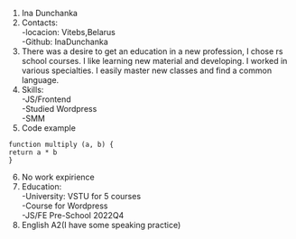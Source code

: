 1. Ina Dunchanka
2. Contacts:   
       -locacion: Vitebs,Belarus    
       -Github: InaDunchanka
 3. There was a desire to get an education in a new profession, I chose rs school courses. I like learning new material and developing. I worked in various specialties. I easily master new classes and find a common language.
 4. Skills:  
 -JS/Frontend    
 -Studied Wordpress    
 -SMM
5. Code example
  ```
  function multiply (a, b) {
  return a * b
  }
  ```
  6. No work expirience
  7. Education:    
-University: VSTU for 5 courses    
-Course for Wordpress  
-JS/FE Pre-School 2022Q4
  9. English A2(I have some speaking practice)
